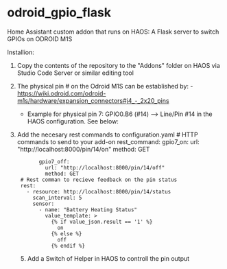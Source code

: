 # odroid_gpio_flask
Home Assistant custom addon that runs on HAOS: A Flask server to switch GPIOs on ODROID M1S

Installion:
1) Copy the contents of the repository to the "Addons" folder on HAOS via Studio Code Server or similar editing tool
2) The physical pin # on the Odroid M1S can be established by:
 		- https://wiki.odroid.com/odroid-m1s/hardware/expansion_connectors#j4_-_2x20_pins
   	- Example for physical pin 7: GPIO0.B6 (#14) --> Line/Pin #14 in the HAOS configuration. See below:
4) Add the necesary rest commands to configuration.yaml
			# HTTP commands to send to your add-on
			rest_command:
  			gpio7_on:
			    url: "http://localhost:8000/pin/14/on"
			    method: GET

			  gpio7_off:
			    url: "http://localhost:8000/pin/14/off"
			    method: GET
		# Rest comman to recieve feedback on the pin status
	 	rest:
		  - resource: http://localhost:8000/pin/14/status
		    scan_interval: 5
		    sensor:
		      - name: "Battery Heating Status"
		        value_template: >
		          {% if value_json.result == '1' %}
		            on
		          {% else %}
		            off
		          {% endif %}
   5) Add a Switch of Helper in HAOS to controll the pin output
